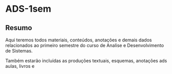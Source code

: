 <h1>ADS-1sem</h1>
 <h2>Resumo</h2>

 <p>Aqui teremos todos materiais, conteúdos, anotações e demais dados relacionados ao primeiro semestre do curso de Analise e Desenvolvimento de Sistemas.</p>
 <p>Também estarão incluídas as produções textuais, esquemas, anotações ads aulas, livros e </p>